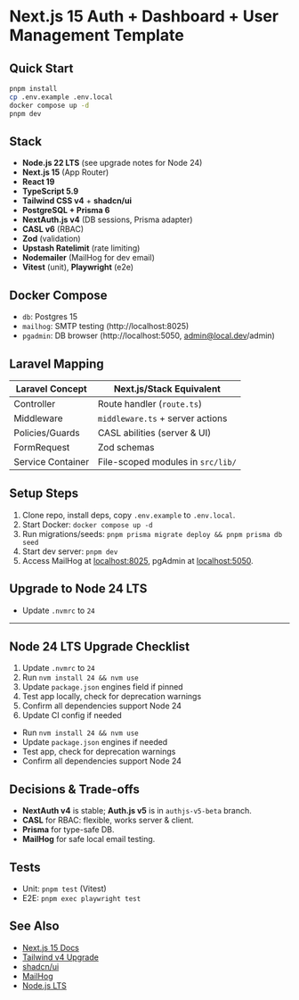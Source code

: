# Next.js 15 Auth + Dashboard + User Management Template

## Quick Start

```bash
pnpm install
cp .env.example .env.local
docker compose up -d
pnpm dev
```

## Stack

- **Node.js 22 LTS** (see upgrade notes for Node 24)
- **Next.js 15** (App Router)
- **React 19**
- **TypeScript 5.9**
- **Tailwind CSS v4** + **shadcn/ui**
- **PostgreSQL + Prisma 6**
- **NextAuth.js v4** (DB sessions, Prisma adapter)
- **CASL v6** (RBAC)
- **Zod** (validation)
- **Upstash Ratelimit** (rate limiting)
- **Nodemailer** (MailHog for dev email)
- **Vitest** (unit), **Playwright** (e2e)

## Docker Compose

- `db`: Postgres 15
- `mailhog`: SMTP testing (http://localhost:8025)
- `pgadmin`: DB browser (http://localhost:5050, admin@local.dev/admin)

## Laravel Mapping

| Laravel Concept      | Next.js/Stack Equivalent                |
|----------------------|-----------------------------------------|
| Controller           | Route handler (`route.ts`)              |
| Middleware           | `middleware.ts` + server actions        |
| Policies/Guards      | CASL abilities (server & UI)            |
| FormRequest          | Zod schemas                             |
| Service Container    | File-scoped modules in `src/lib/`       |

## Setup Steps

1. Clone repo, install deps, copy `.env.example` to `.env.local`.
2. Start Docker: `docker compose up -d`
3. Run migrations/seeds: `pnpm prisma migrate deploy && pnpm prisma db seed`
4. Start dev server: `pnpm dev`
5. Access MailHog at [localhost:8025](http://localhost:8025), pgAdmin at [localhost:5050](http://localhost:5050).

## Upgrade to Node 24 LTS

- Update `.nvmrc` to `24`

---

## Node 24 LTS Upgrade Checklist

1. Update `.nvmrc` to `24`
2. Run `nvm install 24 && nvm use`
3. Update `package.json` engines field if pinned
4. Test app locally, check for deprecation warnings
5. Confirm all dependencies support Node 24
6. Update CI config if needed
- Run `nvm install 24 && nvm use`
- Update `package.json` engines if needed
- Test app, check for deprecation warnings
- Confirm all dependencies support Node 24

## Decisions & Trade-offs

- **NextAuth v4** is stable; **Auth.js v5** is in `authjs-v5-beta` branch.
- **CASL** for RBAC: flexible, works server & client.
- **Prisma** for type-safe DB.
- **MailHog** for safe local email testing.

## Tests

- Unit: `pnpm test` (Vitest)
- E2E: `pnpm exec playwright test`

## See Also

- [Next.js 15 Docs](https://nextjs.org/docs/app/guides/upgrading/version-15?utm_source=chatgpt.com)
- [Tailwind v4 Upgrade](https://tailwindcss.com/docs/upgrade-guide?utm_source=chatgpt.com)
- [shadcn/ui](https://ui.shadcn.com/docs/installation/next)
- [MailHog](https://github.com/mailhog/MailHog?utm_source=chatgpt.com)
- [Node.js LTS](https://endoflife.date/nodejs?utm_source=chatgpt.com)

